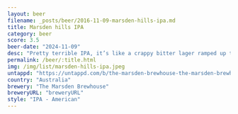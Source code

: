 ```yaml
---
layout: beer
filename: _posts/beer/2016-11-09-marsden-hills-ipa.md
title: Marsden hills IPA
category: beer
score: 3.5
beer-date: "2024-11-09"
desc: "Pretty terrible IPA, it’s like a crappy bitter lager ramped up the bad flavours. Some notes of orange which is a hard flavour to balance"
permalink: /beer/:title.html
img: /img/list/marsden-hills-ipa.jpeg
untappd: "https://untappd.com/b/the-marsden-brewhouse-the-marsden-brewhouse-hills-ipa/4554276"
country: "Australia"
brewery: "The Marsden Brewhouse"
breweryURL: "breweryURL"
style: "IPA - American"
---
```

